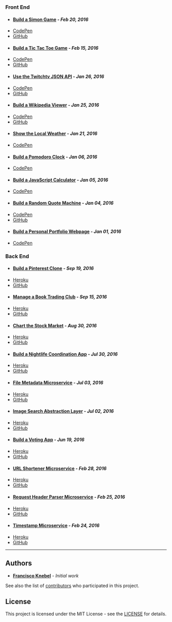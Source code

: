 ### Front End

 - #### [Build a Simon Game](https://franciscoknebel.github.io/fcc-projects/2016/02/20/build-a-simon-game/) - _Feb 20, 2016_
  + [CodePen](https://codepen.io/KyoZeus/pen/JGqzqN)
  + [GitHub](https://github.com/FranciscoKnebel/fcc-Simon)

 - #### [Build a Tic Tac Toe Game](https://franciscoknebel.github.io/fcc-projects/2016/02/15/build-a-tic-tac-toe-game/) - _Feb 15, 2016_
  + [CodePen](https://codepen.io/KyoZeus/pen/BjbyvR)
  + [GitHub](https://github.com/FranciscoKnebel/fcc-tictactoe)

 - #### [Use the Twitchtv JSON API](https://franciscoknebel.github.io/fcc-projects/2016/01/26/use-the-twitchtv-json-api/) - _Jan 26, 2016_
  + [CodePen](https://codepen.io/KyoZeus/pen/MKVBxJ)
  + [GitHub](https://github.com/FranciscoKnebel/fcc-Twitch)

 - #### [Build a Wikipedia Viewer](https://franciscoknebel.github.io/fcc-projects/2016/01/25/build-a-wikipedia-viewer/) - _Jan 25, 2016_
  + [CodePen](https://codepen.io/KyoZeus/pen/ZQrPqK)
  + [GitHub](https://github.com/FranciscoKnebel/fcc-WikipediaViewer)

 - #### [Show the Local Weather](https://franciscoknebel.github.io/fcc-projects/2016/01/21/show-the-local-weather/) - _Jan 21, 2016_
  + [CodePen](https://codepen.io/KyoZeus/pen/QyavvR)

 - #### [Build a Pomodoro Clock](https://franciscoknebel.github.io/fcc-projects/2016/01/06/build-a-pomodoro-clock/) - _Jan 06, 2016_
  + [CodePen](https://codepen.io/KyoZeus/pen/QypEbY)

 - #### [Build a JavaScript Calculator](https://franciscoknebel.github.io/fcc-projects/2016/01/05/build-a-js-calculator/) - _Jan 05, 2016_
  + [CodePen](https://codepen.io/KyoZeus/pen/PZWVpj)

 - #### [Build a Random Quote Machine](https://franciscoknebel.github.io/fcc-projects/2016/01/04/build-a-random-quote-machine/) - _Jan 04, 2016_
  + [CodePen](https://codepen.io/KyoZeus/pen/mVRmbr)
  + [GitHub](https://github.com/FranciscoKnebel/fcc-QuoteMachine)

 - #### [Build a Personal Portfolio Webpage](https://franciscoknebel.github.io/fcc-projects/2016/01/01/build-a-personal-portfolio-webpage/) - _Jan 01, 2016_
  + [CodePen](https://codepen.io/KyoZeus/pen/XXNzYe)

### Back End

 - #### [Build a Pinterest Clone](https://franciscoknebel.github.io/fcc-projects/2016/09/19/build-a-pinterest-clone/) - _Sep 19, 2016_
  + [Heroku](https://limitless-lowlands.herokuapp.com/)
  + [GitHub](https://github.com/franciscoknebel/fcc-pinterest)

 - #### [Manage a Book Trading Club](https://franciscoknebel.github.io/fcc-projects/2016/09/15/manage-a-book-trading-club/) - _Sep 15, 2016_
  + [Heroku](https://fcc-booktrading.herokuapp.com/)
  + [GitHub](https://github.com/FranciscoKnebel/fcc-booktrading)

 - #### [Chart the Stock Market](https://franciscoknebel.github.io/fcc-projects/2016/08/30/chart-the-stock-market/) - _Aug 30, 2016_
  + [Heroku](https://fcc-stockmarket.herokuapp.com/)
  + [GitHub](https://github.com/FranciscoKnebel/fcc-stockmarket)

 - #### [Build a Nightlife Coordination App](https://franciscoknebel.github.io/fcc-projects/2016/07/30/build-a-nightlife-coordination-app/) - _Jul 30, 2016_
  + [Heroku](https://vidanoturna.herokuapp.com/)
  + [GitHub](https://github.com/franciscoknebel/fcc-nightlife)

 - #### [File Metadata Microservice](https://franciscoknebel.github.io/fcc-projects/2016/07/03/file-metadata-microservice/) - _Jul 03, 2016_
  + [Heroku](https://fcc-filedata.herokuapp.com/)
  + [GitHub](https://github.com/FranciscoKnebel/fcc-metadata)

 - #### [Image Search Abstraction Layer](https://franciscoknebel.github.io/fcc-projects/2016/07/02/image-search-abstraction-layer/) - _Jul 02, 2016_
  + [Heroku](https://fcc-img.herokuapp.com/)
  + [GitHub](https://github.com/FranciscoKnebel/fcc-ImageSearch)

 - #### [Build a Voting App](https://franciscoknebel.github.io/fcc-projects/2016/06/19/build-a-voting-app/) - _Jun 19, 2016_
  + [Heroku](https://fcc-voter.herokuapp.com/)
  + [GitHub](https://github.com/franciscoknebel/fcc-voter)

 - #### [URL Shortener Microservice](https://franciscoknebel.github.io/fcc-projects/2016/02/28/url-shortener-microservice/) - _Feb 28, 2016_
  + [Heroku](https://smaller.herokuapp.com/)
  + [GitHub](https://github.com/FranciscoKnebel/fcc-URL-Shortener)

 - #### [Request Header Parser Microservice](https://franciscoknebel.github.io/fcc-projects/2016/02/25/request-header-parser-microservice/) - _Feb 25, 2016_
  + [Heroku](http://fcc-who-am-i.herokuapp.com/)
  + [GitHub](https://github.com/FranciscoKnebel/fcc-WhoAmI)

 - #### [Timestamp Microservice](https://franciscoknebel.github.io/fcc-projects/2016/02/24/timestamp-microservice/) - _Feb 24, 2016_
  + [Heroku](https://fcc-timestamper.herokuapp.com/)
  + [GitHub](https://github.com/franciscoknebel/fcc-timestamper)


-----
## Authors

* [**Francisco Knebel**](https://github.com/FranciscoKnebel) - *Initial work*

See also the list of [contributors](https://github.com/FranciscoKnebel/br-scraper/contributors) who participated in this project.

## License

This project is licensed under the MIT License - see the [LICENSE](https://franciscoknebel.github.io/mit-license) for details.
